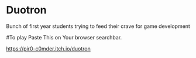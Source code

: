 # Duotron
Bunch of first year students trying to feed their crave for game development

#To play Paste This on Your browser searchbar.




https://pir0-c0mder.itch.io/duotron
